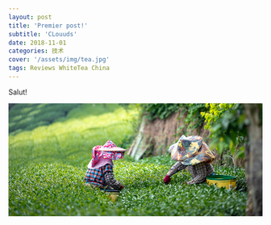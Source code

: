 ```yaml
---
layout: post
title: 'Premier post!'
subtitle: 'CLouuds'
date: 2018-11-01
categories: 技术
cover: '/assets/img/tea.jpg'
tags: Reviews WhiteTea China 
---
```


Salut!

![My helpful screenshot](/assets/img/tea.jpg)
